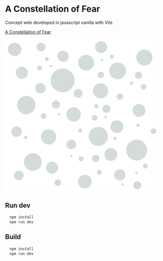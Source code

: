 # A Constellation of Fear

Concept web developed in javascript vanilla with Vite

[A Constellation of Fear](https://joseortuno.github.io/a-constellation-of-fear)

![A Constellation of Fear](assets/a-constellation-of-fear.png)

## Run dev

```
  npm install
  npm run dev
```

## Build

```
  npm install
  npm run dev
```
